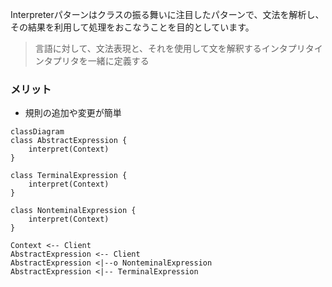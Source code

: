 Interpreterパターンはクラスの振る舞いに注目したパターンで、文法を解析し、その結果を利用して処理をおこなうことを目的としています。
> 言語に対して、文法表現と、それを使用して文を解釈するインタプリタインタプリタを一緒に定義する

### メリット
- 規則の追加や変更が簡単

```mermaid
classDiagram
class AbstractExpression {
    interpret(Context)
}

class TerminalExpression {
    interpret(Context)
}

class NonteminalExpression {
    interpret(Context)
}

Context <-- Client
AbstractExpression <-- Client
AbstractExpression <|--o NonteminalExpression
AbstractExpression <|-- TerminalExpression
```